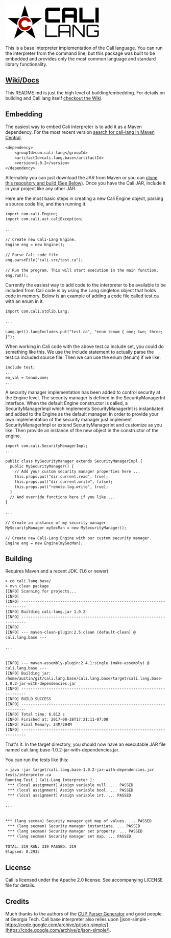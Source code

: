 ![alt tag](cali.lang.base/docs/img/logo.png)

This is a base interpreter implementation of the Cali language. You can run the interpreter from the command line, but this package was built to be embedded and provides only the most common language and standard library functionality.

## [Wiki/Docs](https://github.com/cali-lang/cali.lang.base/wiki)
This README.md is just the high level of building/embedding. For details on building and Cali lang itself [checkout the Wiki](https://github.com/cali-lang/cali.lang.base/wiki).


## Embedding

The easiest way to embed Cali interpreter is to add it as a Maven dependency. For the most recent version [search for cali-lang in Maven Central](https://search.maven.org/#search%7Cga%7C1%7Ccali-lang).

```
<dependency>
    <groupId>com.cali-lang</groupId>
    <artifactId>cali.lang.base</artifactId>
    <version>1.0.2</version>
</dependency>
```

Alternately you can just download the JAR from Maven or you can [clone this repository and build (See Below)](#building). Once you have the Cali JAR, include it in your project like any other JAR.

Here are the most basic steps in creating a new Cali Engine object, parsing a source code file, and then running it.
```
import com.cali.Engine;
import com.cali.ast.caliException;

...

// Create new Cali-Lang Engine.
Engine eng = new Engine();

// Parse Cali code file.
eng.parseFile("cali-src/test.ca");

// Run the program. This will start execution in the main function.
eng.run();
```

Currently the easiest way to add code to the interpreter to be available
to be included from Cali code is by using the Lang singleton object that holds
code in memory. Below is an example of adding a code file called test.ca with an enum in it.

```
import com.cali.stdlib.Lang;

...

Lang.get().langIncludes.put("test.ca", "enum tenum { one; two; three; }");
```

When working in Cali code with the above test.ca include set, you could do something like this. We use the include statement to actually parse the test.ca included source file. Then we can use the enum (tenum) if we like.

```
include test;
...
en_val = tenum.one;
...
```

A security manager implementation has been added to control security at the Engine level. The security manager is defined in the SecurityManagerInt interface. When the default Engine constructor is called, a SecurityManagerImpl which implements SecurityManagerInt is instantiated and added to the Engine as the default manager. In order to provide your own implementation of the security manager just implement SecurityManagerImpl or extend SecurityManagerInt and customize as you like. Then provide an instance of the new object in the constructor of the engine.

```
import com.cali.SecurityManagerImpl;
...

public class MySecurityManager extends SecurityManagerImpl {
  public MySecurityManager() {
    // Add your custom security manager properties here ...
    this.props.put("dir.current.read", true);
    this.props.put("dir.current.write", false);
    this.props.put("remote.log.write", true);
  }
  // And override functions here if you like ...
}

...

// Create an instance of my security manager.
MySecurityManager mySecMan = new MySecurityManager();

// Create new Cali-Lang Engine with our custom security manager.
Engine eng = new Engine(mySecMan);
```

## Building
Requires Maven and a recent JDK. (1.6 or newer)

```
> cd cali.lang.base/
> mvn clean package
[INFO] Scanning for projects...
[INFO]                                                                         
[INFO] ------------------------------------------------------------------------
[INFO] Building cali-lang.jar 1.0.2
[INFO] ------------------------------------------------------------------------
[INFO]
[INFO] --- maven-clean-plugin:2.5:clean (default-clean) @ cali.lang.base ---

...


[INFO] --- maven-assembly-plugin:2.4.1:single (make-assembly) @ cali.lang.base ---
[INFO] Building jar: /home/austin/git/cali.lang.base/cali.lang.base/target/cali.lang.base-1.0.2-jar-with-dependencies.jar
[INFO] ------------------------------------------------------------------------
[INFO] BUILD SUCCESS
[INFO] ------------------------------------------------------------------------
[INFO] Total time: 6.812 s
[INFO] Finished at: 2017-08-28T17:21:11-07:00
[INFO] Final Memory: 24M/294M
[INFO] ------------------------------------------------------------------------
```

That's it. In the target directory, you should now have an executable JAR file
named cali.lang.base-1.0.2-jar-with-dependencies.jar.

You can run the tests like this:
```
> java -jar target/cali.lang.base-1.0.2-jar-with-dependencies.jar tests/interpreter.ca
Running Test [ Cali-Lang Interpreter ]:
 *** (local assignment) Assign variable null. ... PASSED
 *** (local assignment) Assign variable bool. ... PASSED
 *** (local assignment) Assign variable int. ... PASSED

...


*** (lang secman) Security manager get map of values. ... PASSED
 *** (lang secman) Security manager instantiate. ... PASSED
 *** (lang secman) Security manager set property. ... PASSED
 *** (lang secman) Security manager set map. ... PASSED

TOTAL: 319 RAN: 319 PASSED: 319
Elapsed: 0.293s
```

## License
Cali is licensed under the Apache 2.0 license. See accompanying LICENSE file for details.

## Credits

Much thanks to the authors of the [CUP Parser Generator](http://www2.cs.tum.edu/projects/cup/install.php) and good people at Georgia Tech. Cali base interpreter also relies upon [json-simple - https://code.google.com/archive/p/json-simple/](https://code.google.com/archive/p/json-simple/).
